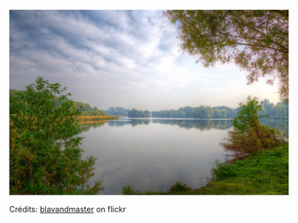 ![Héloïse](/images/2022-12-16.jpg)

Crédits: [blavandmaster](https://www.flickr.com/people/blavandmaster/) on flickr